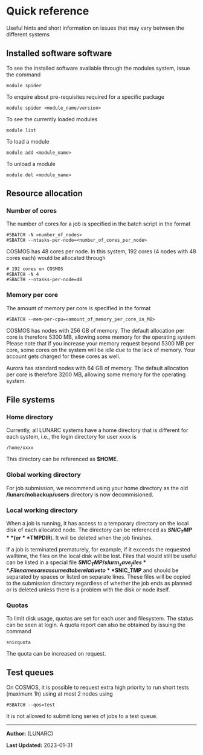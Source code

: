 # Quick reference

Useful hints and short information on issues that may vary between the different systems

## Installed software software

To see the installed software available through the modules system, issue the command

    module spider

To enquire about pre-requisites required for a specific package

    module spider <module_name/version>

To see the currently loaded modules

    module list

To load a module

    module add <module_name>

To unload a module

    module del <module_name>

## Resource allocation

### Number of cores

The number of cores for a job is specified in the batch script in the format

    #SBATCH -N <number_of_nodes>
    #SBATCH --ntasks-per-node=<number_of_cores_per_node>

<!--Aurora has 20 cores per node. In this system, 80 cores would be allocated through

    # 80 cores on Aurora
    #SBATCH -N 4 
    #SBACTH --ntasks-per-node=20
    -->

COSMOS has 48 cores per node. In this system, 192 cores (4 nodes with 48 cores each) would be allocated through

    # 192 cores on COSMOS
    #SBATCH -N 4 
    #SBACTH --ntasks-per-node=48

### Memory per core

The amount of memory per core is specified in the format

    #SBATCH --mem-per-cpu=<amount_of_memory_per_core_in_MB>

COSMOS has nodes with 256 GB of memory. The default allocation per core is therefore 5300 MB, allowing some memory for the operating system.  Please note that if you increase your memory request beyond 5300 MB per core, some cores on the system will be idle due to the lack of memory.  Your account gets charged for these cores as well.

Aurora has standard nodes with 64 GB of memory. The default allocation per core is therefore 3200 MB, allowing some memory for the operating system.

## File systems

### Home directory

Currently, all LUNARC systems have a home directory that is different for each system, i.e., the login directory for user xxxx is

    /home/xxxx

This directory can be referenced as **$HOME**.

### Global working directory

For job submission, we recommend using your home directory as the old **/lunarc/nobackup/users** directory is now decommisioned.
    
### Local working directory

When a job is running, it has access to a temporary directory on the local disk of each allocated node. The directory can be referenced as **$SNIC_TMP** (or **$TMPDIR**). It will be deleted when the job finishes.

If a job is terminated prematurely, for example, if it exceeds the requested walltime, the files on the local disk will be lost. Files that would still be useful can be listed in a special file **$SNIC_TMP/slurm_save_files**. Filenames are assumed to be relative to **$SNIC_TMP** and should be separated by spaces or listed on separate lines. These files will be copied to the submission directory regardless of whether the job ends as planned or is deleted unless there is a problem with the disk or node itself.

### Quotas

To limit disk usage, quotas are set for each user and filesystem. The status can be seen at login. A quota report can also be obtained by issuing the command

    snicquota

The quota can be increased on request.

## Test queues

On COSMOS, it is possible to request extra high priority to run short tests (maximum 1h) using at most 2 nodes using

    #SBATCH --qos=test

It is not allowed to submit long series of jobs to a test queue. 

---

**Author:**
(LUNARC)

**Last Updated:**
2023-01-31

